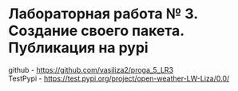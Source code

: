 # Лабораторная работа № 3.  Создание своего пакета. Публикация на pypi
github - https://github.com/vasiliza2/proga_5_LR3   
TestPypi - https://test.pypi.org/project/open-weather-LW-Liza/0.0/
